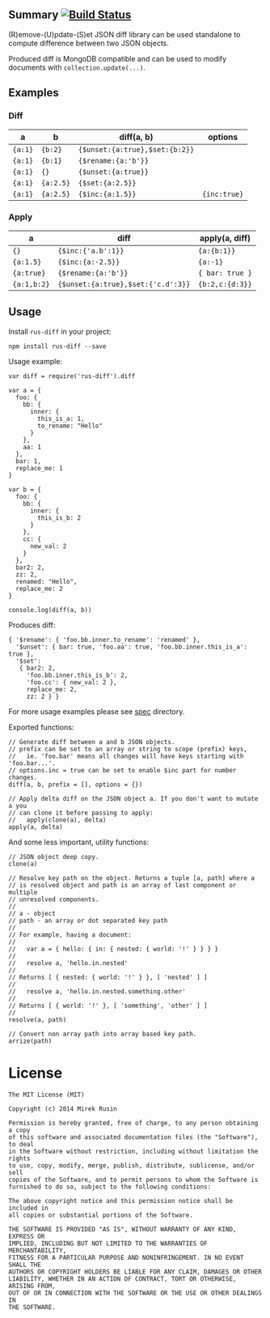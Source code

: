 ## Summary [![Build Status](https://travis-ci.org/mirek/node-json-criteria.png?branch=master)](https://travis-ci.org/mirek/node-rus-diff)

(R)emove-(U)pdate-(S)et JSON diff library can be used standalone to compute difference between two JSON objects.

Produced diff is MongoDB compatible and can be used to modify documents with `collection.update(...)`.

## Examples

### Diff

| a       | b         | diff(a, b)                     | options      |
|---------|-----------|--------------------------------|--------------|
| `{a:1}` | `{b:2}`   | `{$unset:{a:true},$set:{b:2}}` |              |
| `{a:1}` | `{b:1}`   | `{$rename:{a:'b'}}`            |              |
| `{a:1}` | `{}`      | `{$unset:{a:true}}`            |              |
| `{a:1}` | `{a:2.5}` | `{$set:{a:2.5}}`               |              |
| `{a:1}` | `{a:2.5}` | `{$inc:{a:1.5}}`               | `{inc:true}` |

### Apply

| a           | diff                               | apply(a, diff)  |
|-------------|------------------------------------|-----------------|
| `{}`        | `{$inc:{'a.b':1}}`                 | `{a:{b:1}}`     |
| `{a:1.5}`   | `{$inc:{a:-2.5}}`                  | `{a:-1}`        |
| `{a:true}`  | `{$rename:{a:'b'}}`                | `{ bar: true }` |
| `{a:1,b:2}` | `{$unset:{a:true},$set:{'c.d':3}}` | `{b:2,c:{d:3}}` |

## Usage

Install `rus-diff` in your project:

    npm install rus-diff --save

Usage example:

    var diff = require('rus-diff').diff

    var a = {
      foo: {
        bb: {
          inner: {
            this_is_a: 1,
            to_rename: "Hello"
          }
        },
        aa: 1
      },
      bar: 1,
      replace_me: 1
    }

    var b = {
      foo: {
        bb: {
          inner: {
            this_is_b: 2
          }
        },
        cc: {
          new_val: 2
        }
      },
      bar2: 2,
      zz: 2,
      renamed: "Hello",
      replace_me: 2
    }

    console.log(diff(a, b))

Produces diff:

    { '$rename': { 'foo.bb.inner.to_rename': 'renamed' },
      '$unset': { bar: true, 'foo.aa': true, 'foo.bb.inner.this_is_a': true },
      '$set':
       { bar2: 2,
         'foo.bb.inner.this_is_b': 2,
         'foo.cc': { new_val: 2 },
         replace_me: 2,
         zz: 2 } }

For more usage examples please see [spec](spec) directory.

Exported functions:

    // Generate diff between a and b JSON objects.
    // prefix can be set to an array or string to scope (prefix) keys,
    //   ie. 'foo.bar' means all changes will have keys starting with 'foo.bar...'.
    // options.inc = true can be set to enable $inc part for number changes.
    diff(a, b, prefix = [], options = {})

    // Apply delta diff on the JSON object a. If you don't want to mutate a you
    // can clone it before passing to apply:
    //   apply(clone(a), delta)
    apply(a, delta)

And some less important, utility functions:

    // JSON object deep copy.
    clone(a)

    // Resolve key path on the object. Returns a tuple [a, path] where a
    // is resolved object and path is an array of last component or multiple
    // unresolved components.
    //
    // a - object
    // path - an array or dot separated key path
    //
    // For example, having a document:
    //
    //   var a = { hello: { in: { nested: { world: '!' } } } }
    //
    //   resolve a, 'hello.in.nested'
    //
    // Returns [ { nested: { world: '!' } }, [ 'nested' ] ]
    //
    //   resolve a, 'hello.in.nested.something.other'
    //
    // Returns [ { world: '!' }, [ 'something', 'other' ] ]
    //
    resolve(a, path)

    // Convert non array path into array based key path.
    arrize(path)

# License

    The MIT License (MIT)

    Copyright (c) 2014 Mirek Rusin

    Permission is hereby granted, free of charge, to any person obtaining a copy
    of this software and associated documentation files (the "Software"), to deal
    in the Software without restriction, including without limitation the rights
    to use, copy, modify, merge, publish, distribute, sublicense, and/or sell
    copies of the Software, and to permit persons to whom the Software is
    furnished to do so, subject to the following conditions:

    The above copyright notice and this permission notice shall be included in
    all copies or substantial portions of the Software.

    THE SOFTWARE IS PROVIDED "AS IS", WITHOUT WARRANTY OF ANY KIND, EXPRESS OR
    IMPLIED, INCLUDING BUT NOT LIMITED TO THE WARRANTIES OF MERCHANTABILITY,
    FITNESS FOR A PARTICULAR PURPOSE AND NONINFRINGEMENT. IN NO EVENT SHALL THE
    AUTHORS OR COPYRIGHT HOLDERS BE LIABLE FOR ANY CLAIM, DAMAGES OR OTHER
    LIABILITY, WHETHER IN AN ACTION OF CONTRACT, TORT OR OTHERWISE, ARISING FROM,
    OUT OF OR IN CONNECTION WITH THE SOFTWARE OR THE USE OR OTHER DEALINGS IN
    THE SOFTWARE.
